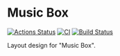 # Music Box
[![Actions Status](https://github.com/VilerIT/layout-designer-project-lvl2/workflows/hexlet-check/badge.svg)](https://github.com/VilerIT/layout-designer-project-lvl2/actions)
[![CI](https://github.com/VilerIT/layout-designer-project-lvl2/actions/workflows/ci.yml/badge.svg)](https://github.com/VilerIT/layout-designer-project-lvl2/actions/workflows/ci.yml)
[![Build Status](https://travis-ci.com/VilerIT/layout-designer-project-lvl2.svg?branch=main)](https://travis-ci.com/VilerIT/layout-designer-project-lvl2)

Layout design for "Music Box".
